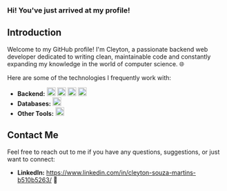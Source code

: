 ### Hi! You've just arrived at my profile!

## Introduction

Welcome to my GitHub profile! I'm Cleyton, a passionate backend web developer dedicated to writing clean, maintainable code and constantly expanding my knowledge in the world of computer science. 🌐

Here are some of the technologies I frequently work with:

- **Backend:** <img width="20" src="https://user-images.githubusercontent.com/25181517/117201156-9a724800-adec-11eb-9a9d-3cd0f67da4bc.png" alt="Java" title="Java"/> <img width="20" src="https://user-images.githubusercontent.com/25181517/117201470-f6d56780-adec-11eb-8f7c-e70e376cfd07.png" alt="Spring" title="Spring"/> <img width="20" src="https://user-images.githubusercontent.com/25181517/117207493-49665200-adf4-11eb-808e-a9c0fcc2a0a0.png" alt="Hibernate" title="Hibernate"/> <img width="20" src="https://user-images.githubusercontent.com/25181517/117533873-484d4480-afef-11eb-9fad-67c8605e3592.png" alt="JUnit" title="JUnit"/>
- **Databases:** <img width="20" src="https://user-images.githubusercontent.com/25181517/183896128-ec99105a-ec1a-4d85-b08b-1aa1620b2046.png" alt="MySQL" title="MySQL"/>
- **Other Tools:** <img width="20" src="https://user-images.githubusercontent.com/25181517/117207330-263ba280-adf4-11eb-9b97-0ac5b40bc3be.png" alt="Docker" title="Docker"/>

## Contact Me

Feel free to reach out to me if you have any questions, suggestions, or just want to connect:

- **LinkedIn:** https://www.linkedin.com/in/cleyton-souza-martins-b510b5263/ 🔗
